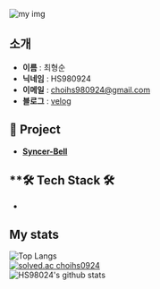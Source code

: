 ![my img](https://github.com/HS980924/HS98094/blob/main/profile.png)  

## **소개**
- **이름** : 최형순 
- **닉네임** : HS980924
- **이메일** : choihs980924@gmail.com
- **블로그** : [velog](https://velog.io/@hs980924)

## **👤 Project**
- **[Syncer-Bell](https://github.com/DevvIll/Syncer-Bell)**

## **🛠 Tech Stack 🛠
- 

## **My stats**
![Top Langs](https://github-readme-stats.vercel.app/api/top-langs/?username=HS980924&theme=dracula)  
[![solved.ac choihs0924](http://mazassumnida.wtf/api/generate_badge?boj=choihs0924)](https://solved.ac/choihs0924)  
![HS98024's github stats](https://github-readme-stats.vercel.app/api?username=HS980924&show_icons=true&theme=dracula)

<!--
test
**HS98094/HS98094** is a ✨ _special_ ✨ repository because its `README.md` (this file) appears on your GitHub profile.

Here are some ideas to get you started:

- 🔭 I’m currently working on ...
- 🌱 I’m currently learning ...
- 👯 I’m looking to collaborate on ...
- 🤔 I’m looking for help with ...
- 💬 Ask me about ...
- 📫 How to reach me: ...
- 😄 Pronouns: ...
- ⚡ Fun fact: ...
- ![](https://img.shields.io/github/followers/HS98094?style=social)
- [![Hits](https://hits.seeyoufarm.com/api/count/incr/badge.svg?url=https%3A%2F%2Fgithub.com%2FHS98094&count_bg=%2379C83D&title_bg=%23555555&icon=&icon_color=%23E7E7E7&title=hits&edge_flat=false)](https://hits.seeyoufarm.com)
